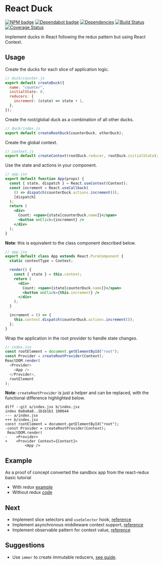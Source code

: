 # React Duck

[![NPM badge](https://img.shields.io/npm/v/react-duck)](https://www.npmjs.com/package/react-duck)
[![Dependabot badge](https://badgen.net/dependabot/iamogbz/react-duck/?icon=dependabot)](https://app.dependabot.com)
[![Dependencies](https://david-dm.org/iamogbz/react-duck.svg)](https://github.com/iamogbz/react-duck)
[![Build Status](https://github.com/iamogbz/react-duck/workflows/Build/badge.svg)](https://github.com/iamogbz/react-duck/actions)
[![Coverage Status](https://coveralls.io/repos/github/iamogbz/react-duck/badge.svg?branch=master)](https://coveralls.io/github/iamogbz/react-duck?branch=master)

Implement ducks in React following the redux pattern but using React Context.

## Usage

Create the ducks for each slice of application logic.

```js
// duck/counter.js
export default createDuck({
  name: "counter",
  initialState: 0,
  reducers: {
    increment: (state) => state + 1,
  },
});
```

Create the root/global duck as a combination of all other ducks.

```js
// duck/index.js
export default createRootDuck(counterDuck, otherDuck);
```

Create the global context.

```js
// context.js
export default createContext(rootDuck.reducer, rootDuck.initialState);
```

Use the state and actions in your component.

```jsx
// app.jsx
export default function App(props) {
  const { state, dispatch } = React.useContext(Context);
  const increment = React.useCallback(
    () => dispatch(counterDuck.actions.increment()),
    [dispatch]
  );
  return (
    <div>
      Count: <span>{state[counterDuck.name]}</span>
      <button onClick={increment} />
    </div>
  );
}
```

**Note**: this is equivalent to the class component described below.

```jsx
// app.jsx
export default class App extends React.PureComponent {
  static contextType = Context;

  render() {
    const { state } = this.context;
    return (
      <div>
        Count: <span>{state[counterDuck.name]}</span>
        <button onClick={this.increment} />
      </div>
    );
  }

  increment = () => {
    this.context.dispatch(counterDuck.actions.increment());
  };
}
```

Wrap the application in the root provider to handle state changes.

```js
// index.jsx
const rootElement = document.getElementById("root");
const Provider = createRootProvider(Context);
ReactDOM.render(
  <Provider>
    <App />
  </Provider>,
  rootElement
);
```

**Note**: `createRootProvider` is just a helper and can be replaced, with the functional difference highlighted below.

```git
diff --git a/index.jsx b/index.jsx
index 0a0a0a0..1b1b1b1 100644
--- a/index.jsx
+++ b/index.jsx
const rootElement = document.getElementById("root");
-const Provider = createRootProvider(Context);
 ReactDOM.render(
-    <Provider>
+    <Provider Context={Context}>
         <App />
```

## Example

As a proof of concept converted the sandbox app from the react-redux basic tutorial

- With redux [example][react-redux-tutorial]
- Without redux [code][react-duck-no-redux]

## Next

- Implement slice selectors and `useSelector` hook, [reference][react-redux-useselector]
- Implement asynchronous middleware context support, [reference][redux-applymiddleware]
- Implement observable pattern for context value, [reference][proposal-observable]

## Suggestions

- Use `immer` to create immutable reducers, [see guide][immer-intro].

[immer-intro]: https://medium.com/hackernoon/introducing-immer-immutability-the-easy-way-9d73d8f71cb3
[proposal-observable]: https://github.com/tc39/proposal-observable
[react-duck-no-redux]: https://codesandbox.io/s/todo-app-without-redux-9yc57
[react-redux-tutorial]: https://react-redux.js.org/introduction/basic-tutorial
[react-redux-useselector]: https://react-redux.js.org/api/hooks#useselector
[redux-applymiddleware]: https://redux.js.org/api/applymiddleware#applymiddlewaremiddleware
